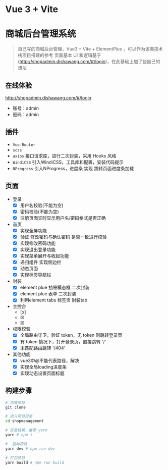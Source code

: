 # Vue 3 + Vite

# 商城后台管理系统
> 自己写的商城后台管理，Vue3  + Vite + ElementPlus ，可以作为该类技术栈项目搭建的参考
> 页面基本 UI 和逻辑基于(http://shopadmin.dishawang.com/#/login)，在此基础上加了些自己的想法

## 在线体验
http://shopadmin.dishawang.com/#/login

* 账号：admin
* 密码：admin

## 插件
* `Vue-Router`
* `scss`
* `axios` 接口请求库，进行二次封装，采用 Hooks 风格
* `WindiCSS` 引入WindiCSS，工具库和配置，安装代码提示
* `NProgress`  引入NProgress，进度条 实现 跳转页面进度条加载

## 页面
* 登录
  - [x] 用户名校验(不能为空)
  - [x] 密码校验(不能为空)
  - [x] 注册页面实时显示用户名/密码格式是否正确
* 首页
  - [x] 实现全屏功能
  - [x] 验证 修改密码与确认密码 是否一致进行校验
  - [x] 实现修改密码功能
  - [x] 实现退出登录功能
  - [x] 实现菜单展开与收起功能
  - [x] 递归组件 实现侧边栏
  - [x] 动态页面
  - [x] 实现标签导航栏
* 封装
  - [x] element plue 抽屉模态框 二次封装
  - [x] element plue 表单 二次封装
  - [x] 利用element tabs 标签页 封装tab
* 主控台
  - [x] 
  - [x] 
  - [x] 
* 权限校验
  - [x] 全局路由守卫，验证 token，无 token 则跳转登录页
  - [x] 有 token 情况下，打开登录页，直接跳转 '/'
  - [x] 未匹配路由跳转 '/404'
* 其他功能
  - [x] vue3中@不能代表路径，解决
  - [x] 实现全局loading进度条
  - [x] 实现动态设置页面标题
## 构建步骤
``` bash
# 克隆项目
git clone  

# 进入项目目录
cd shopmanagement

# 安装依赖，推荐 yarn
yarn # npm i

#  启动项目
yarn dev # npm run dev

# 打包项目
yarn build # npm run build
